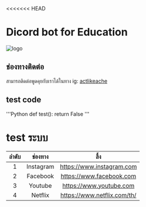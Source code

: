 <<<<<<< HEAD
# Dicord bot for Education

![logo](https://www.linqto.com/wp-content/uploads/2023/08/discord-logo.png)

## ช่องทางติดต่อ

สามารถติดต่อพูดคุยกับเราได้ในทาง ig: [actlikeache](https://www.instagram.com/actlikeache/)

## test code 

'''Python
def test():
    return False
'''

# test ระบบ

| ลำดับ | ช่องทาง | ลิ้ง |
| :--: | :----: | :-: |
| 1    | Instagram | https://www.instagram.com   |
| 2    | Facebook  | https://www.facebook.com    |
| 3    | Youtube   | https://www.youtube.com     |
| 4    | Netflix   | https://www.netflix.com/th/ |

